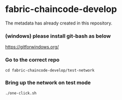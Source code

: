 # fabric-chaincode-develop

The metadata has already created in this repository.

### (windows) please install git-bash as below
https://gitforwindows.org/

### Go to the correct repo

`cd fabric-chaincode-develop/test-network`

### Bring up the network on test mode

`./one-click.sh`
